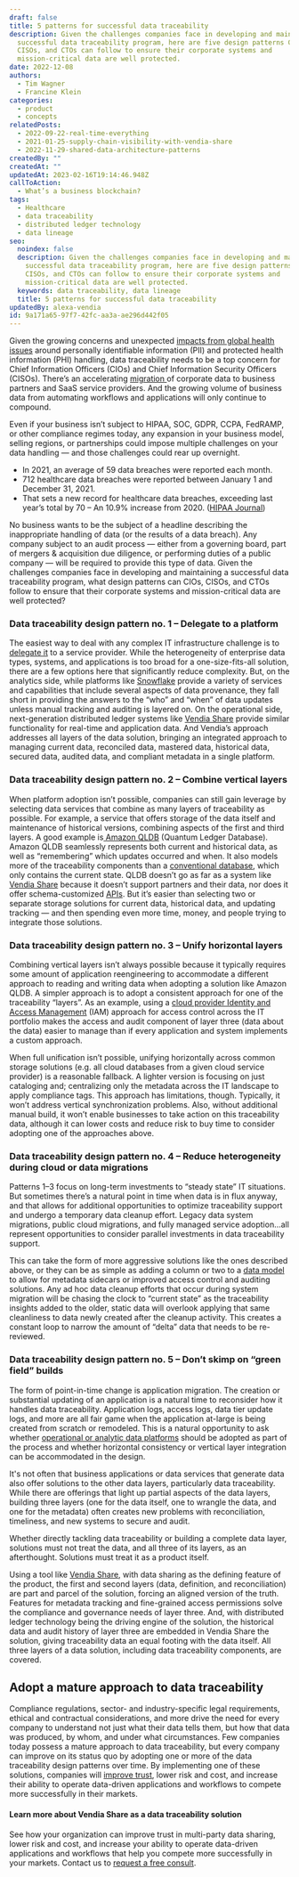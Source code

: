 ```yaml
---
draft: false
title: 5 patterns for successful data traceability
description: Given the challenges companies face in developing and maintaining a
  successful data traceability program, here are five design patterns CIOs,
  CISOs, and CTOs can follow to ensure their corporate systems and
  mission-critical data are well protected.
date: 2022-12-08
authors:
  - Tim Wagner
  - Francine Klein
categories:
  - product
  - concepts
relatedPosts:
  - 2022-09-22-real-time-everything
  - 2021-01-25-supply-chain-visibility-with-vendia-share
  - 2022-11-29-shared-data-architecture-patterns
createdBy: ""
createdAt: ""
updatedAt: 2023-02-16T19:14:46.948Z
callToAction:
  - What’s a business blockchain?
tags:
  - Healthcare
  - data traceability
  - distributed ledger technology
  - data lineage
seo:
  noindex: false
  description: Given the challenges companies face in developing and maintaining a
    successful data traceability program, here are five design patterns CIOs,
    CISOs, and CTOs can follow to ensure their corporate systems and
    mission-critical data are well protected.
  keywords: data traceability, data lineage
  title: 5 patterns for successful data traceability
updatedBy: alexa-vendia
id: 9a171a65-97f7-42fc-aa3a-ae296d442f05
---
```


Given the growing concerns and unexpected [impacts from global health issues](https://www.deloitte.com/content/dam/assets-shared/legacy/docs/perspectives/2022/gx-covid-19-Privacy-Security-in-the-next-normal.pdf) around personally identifiable information (PII) and protected health information (PHI) handling, data traceability needs to be a top concern for Chief Information Officers (CIOs) and Chief Information Security Officers (CISOs). There’s an accelerating [migration ](https://www.vendia.com/blog/decentralization)of corporate data to business partners and SaaS service providers. And the growing volume of business data from automating workflows and applications will only continue to compound.

Even if your business isn’t subject to HIPAA, SOC, GDPR, CCPA, FedRAMP, or other compliance regimes today, any expansion in your business model, selling regions, or partnerships could impose multiple challenges on your data handling — and those challenges could rear up overnight.

- In 2021, an average of 59 data breaches were reported each month.
- 712 healthcare data breaches were reported between January 1 and December 31, 2021. 
- That sets a new record for healthcare data breaches, exceeding last year’s total by 70 – An 10.9% increase from 2020. ([HIPAA Journal](https://www.hipaajournal.com/december-2021-healthcare-data-breach-report/))

No business wants to be the subject of a headline describing the inappropriate handling of data (or the results of a data breach). Any company subject to an audit process — either from a governing board, part of mergers & acquisition due diligence, or performing duties of a public company — will be required to provide this type of data. Given the challenges companies face in developing and maintaining a successful data traceability program, what design patterns can CIOs, CISOs, and CTOs follow to ensure that their corporate systems and mission-critical data are well protected?

### Data traceability design pattern no. 1 – Delegate to a platform

The easiest way to deal with any complex IT infrastructure challenge is to [delegate it](https://www.vendia.com/blog/13-features-you-need-to-evaluate-an-enterprise-blockchain-platform) to a service provider. While the heterogeneity of enterprise data types, systems, and applications is too broad for a one-size-fits-all solution, there are a few options here that significantly reduce complexity. But, on the analytics side, while platforms like [Snowflake](https://www.snowflake.com/en/) provide a variety of services and capabilities that include several aspects of data provenance, they fall short in providing the answers to the “who” and “when” of data updates unless manual tracking and auditing is layered on. On the operational side, next-generation distributed ledger systems like [Vendia Share](http://vendia.com/product) provide similar functionality for real-time and application data. And Vendia’s approach addresses all layers of the data solution, bringing an integrated approach to managing current data, reconciled data, mastered data, historical data, secured data, audited data, and compliant metadata in a single platform.

### Data traceability design pattern no. 2 – Combine vertical layers

When platform adoption isn’t possible, companies can still gain leverage by selecting data services that combine as many layers of traceability as possible. For example, a service that offers storage of the data itself and maintenance of historical versions, combining aspects of the first and third layers. A good example is[ Amazon QLDB](https://aws.amazon.com/qldb/) (Quantum Ledger Database). Amazon QLDB seamlessly represents both current and historical data, as well as “remembering” which updates occurred and when. It also models more of the traceability components than a [conventional database](https://www.vendia.com/blog/why-blockchains-databases-api-cannot-standalone-as-it-solutions), which only contains the current state. QLDB doesn’t go as far as a system like [Vendia Share](vendia.com/product) because it doesn’t support partners and their data, nor does it offer schema-customized [APIs](https://www.vendia.com/blog/api-design-best-practices). But it’s easier than selecting two or separate storage solutions for current data, historical data, and updating tracking — and then spending even more time, money, and people trying to integrate those solutions.

### Data traceability design pattern no. 3 – Unify horizontal layers

Combining vertical layers isn’t always possible because it typically requires some amount of application reengineering to accommodate a different approach to reading and writing data when adopting a solution like Amazon QLDB. A simpler approach is to adopt a consistent approach for one of the traceability “layers”. As an example, using a [cloud provider Identity and Access Management](https://www.g2.com/categories/identity-and-access-management-iam) (IAM) approach for access control across the IT portfolio makes the access and audit component of layer three (data about the data) easier to manage than if every application and system implements a custom approach.

When full unification isn’t possible, unifying horizontally across common storage solutions (e.g. all cloud databases from a given cloud service provider) is a reasonable fallback. A lighter version is focusing on just cataloging and; centralizing only the metadata across the IT landscape to apply compliance tags. This approach has limitations, though. Typically, it won’t address vertical synchronization problems. Also, without additional manual build, it won’t enable businesses to take action on this traceability data, although it can lower costs and reduce risk to buy time to consider adopting one of the approaches above.

### Data traceability design pattern no. 4 – Reduce heterogeneity during cloud or data migrations

Patterns 1–3 focus on long-term investments to “steady state” IT situations. But sometimes there’s a natural point in time when data is in flux anyway, and that allows for additional opportunities to optimize traceability support and undergo a temporary data cleanup effort. Legacy data system migrations, public cloud migrations, and fully managed service adoption…all represent opportunities to consider parallel investments in data traceability support. 

This can take the form of more aggressive solutions like the ones described above, or they can be as simple as adding a column or two to a [data model](https://www.vendia.com/blog/codeless-apis) to allow for metadata sidecars or improved access control and auditing solutions. Any ad hoc data cleanup efforts that occur during system migration will be chasing the clock to “current state” as the traceability insights added to the older, static data will overlook applying that same cleanliness to data newly created after the cleanup activity. This creates a constant loop to narrow the amount of “delta” data that needs to be re-reviewed.

### Data traceability design  pattern no. 5 – Don’t skimp on “green field” builds

The form of point-in-time change is application migration. The creation or substantial updating of an application is a natural time to reconsider how it handles data traceability. Application logs, access logs, data tier update logs, and more are all fair game when the application at-large is being created from scratch or remodeled. This is a natural opportunity to ask whether [operational or analytic data platforms](https://www.vendia.com/blog/real-time-everything) should be adopted as part of the process and whether horizontal consistency or vertical layer integration can be accommodated in the design.

It's not often that business applications or data services that generate data also offer solutions to the other data layers, particularly data traceability. While there are offerings that light up partial aspects of the data layers, building three layers (one for the data itself, one to wrangle the data, and one for the metadata) often creates new problems with reconciliation, timeliness, and new systems to secure and audit.

Whether directly tackling data traceability or building a complete data layer, solutions must not treat the data, and all three of its layers, as an afterthought. Solutions must treat it as a product itself.  

Using a tool like [Vendia Share](http://vendia.com/product), with data sharing as the defining feature of the product, the first and second layers (data, definition, and reconciliation) are part and parcel of the solution, forcing an aligned version of the truth. Features for metadata tracking and fine-grained access permissions solve the compliance and governance needs of layer three. And, with distributed ledger technology being the driving engine of the solution, the historical data and audit history of layer three are embedded in Vendia Share the solution, giving traceability data an equal footing with the data itself. All three layers of a data solution, including data traceability components, are covered.

## Adopt a mature approach to data traceability

Compliance regulations, sector- and industry-specific legal requirements, ethical and contractual considerations, and more drive the need for every company to understand not just what their data tells them, but how that data was produced, by whom, and under what circumstances. Few companies today possess a mature approach to data traceability, but every company can improve on its status quo by adopting one or more of the data traceability design patterns over time. By implementing one of these solutions, companies will [improve trust](https://www.vendia.com/blog/shared-data-architecture), lower risk and cost, and increase their ability to operate data-driven applications and workflows to compete more successfully in their markets.

#### Learn more about Vendia Share as a data traceability solution

See how your organization can improve trust in multi-party data sharing, lower risk and cost, and increase your ability to operate data-driven applications and workflows that help you compete more successfully in your markets. Contact us to [request a free consult](http://vendia.com/contact-us).